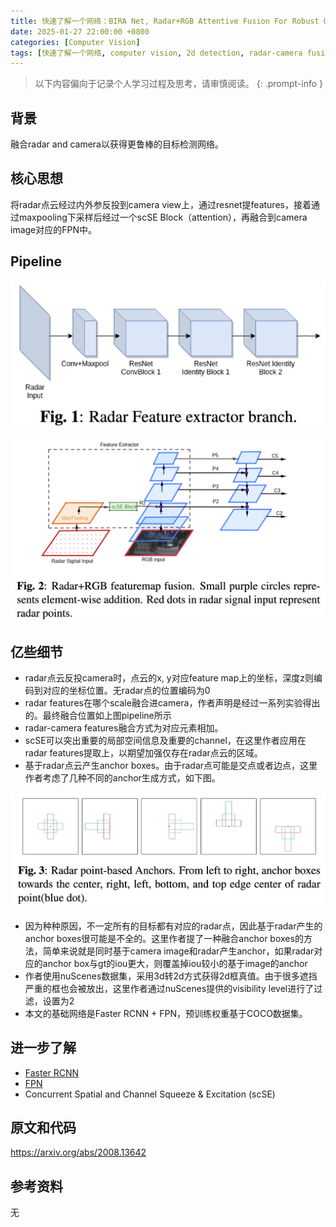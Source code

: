 ```yaml
---
title: 快速了解一个网络：BIRA Net, Radar+RGB Attentive Fusion For Robust Object Detection In Autonomous Vehicles
date: 2025-01-27 22:00:00 +0800
categories: [Computer Vision]
tags: [快速了解一个网络, computer vision, 2d detection, radar-camera fusion]
---
```


> 以下内容偏向于记录个人学习过程及思考，请审慎阅读。
{: .prompt-info }

## 背景

融合radar and camera以获得更鲁棒的目标检测网络。

## 核心思想

将radar点云经过内外参反投到camera view上，通过resnet提features，接着通过maxpooling下采样后经过一个scSE Block（attention），再融合到camera image对应的FPN中。

## Pipeline

![biranet-radar-feature-extractor](assets/img/biranet-radar-feature-extractor.png)

![biranet-pipeline](assets/img/biranet-pipeline.png)

## 亿些细节

- radar点云反投camera时，点云的x, y对应feature map上的坐标，深度z则编码到对应的坐标位置。无radar点的位置编码为0
- radar features在哪个scale融合进camera，作者声明是经过一系列实验得出的。最终融合位置如上图pipeline所示
- radar-camera features融合方式为对应元素相加。
- scSE可以突出重要的局部空间信息及重要的channel，在这里作者应用在radar features提取上，以期望加强仅存在radar点云的区域。
- 基于radar点云产生anchor boxes。由于radar点可能是交点或者边点，这里作者考虑了几种不同的anchor生成方式，如下图。

![biranet-radar-anchor](assets/img/biranet-radar-anchor.png)

- 因为种种原因，不一定所有的目标都有对应的radar点，因此基于radar产生的anchor boxes很可能是不全的。这里作者提了一种融合anchor boxes的方法，简单来说就是同时基于camera image和radar产生anchor，如果radar对应的anchor box与gt的iou更大，则覆盖掉iou较小的基于image的anchor
- 作者使用nuScenes数据集，采用3d转2d方式获得2d框真值。由于很多遮挡严重的框也会被放出，这里作者通过nuScenes提供的visibility level进行了过滤，设置为2
- 本文的基础网络是Faster RCNN + FPN，预训练权重基于COCO数据集。

## 进一步了解

- [Faster RCNN](https://yinghao.info/posts/faster-rcnn/)
- [FPN](https://yinghao.info/posts/fpn/)
- Concurrent Spatial and Channel Squeeze & Excitation (scSE)

## 原文和代码

<https://arxiv.org/abs/2008.13642>

## 参考资料

无